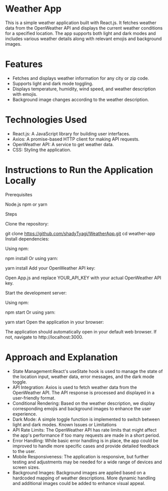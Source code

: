# Weather App

This is a simple weather application built with React.js. It fetches weather data from the OpenWeather API and displays the current weather conditions for a specified location. The app supports both light and dark modes and includes various weather details along with relevant emojis and background images.

# Features

- Fetches and displays weather information for any city or zip code.
- Supports light and dark mode toggling.
- Displays temperature, humidity, wind speed, and weather description with emojis.
- Background image changes according to the weather description.

# Technologies Used

- React.js: A JavaScript library for building user interfaces.
- Axios: A promise-based HTTP client for making API requests.
- OpenWeather API: A service to get weather data.
- CSS: Styling the application.

# Instructions to Run the Application Locally

Prerequisites

Node.js
npm or yarn

Steps

Clone the repository:

git clone https://github.com/shadyTyagi/WeatherApp.git
cd weather-app
Install dependencies:

Using npm:

npm install
Or using yarn:

yarn install
Add your OpenWeather API key:

Open App.js and replace YOUR_API_KEY with your actual OpenWeather API key.

Start the development server:

Using npm:

npm start
Or using yarn:

yarn start
Open the application in your browser:

The application should automatically open in your default web browser. If not, navigate to http://localhost:3000.

# Approach and Explanation

- State Management:React's useState hook is used to manage the state of the location input, weather data, error messages, and the dark mode toggle.
- API Integration: Axios is used to fetch weather data from the OpenWeather API. The API response is processed and displayed in a user-friendly format.
- Conditional Rendering: Based on the weather description, we display corresponding emojis and background images to enhance the user experience.
- Dark Mode: A simple toggle function is implemented to switch between light and dark modes.
  Known Issues or Limitations
- API Rate Limits: The OpenWeather API has rate limits that might affect the app's performance if too many requests are made in a short period.
- Error Handling: While basic error handling is in place, the app could be improved to handle more specific cases and provide detailed feedback to the user.
- Mobile Responsiveness: The application is responsive, but further testing and adjustments may be needed for a wide range of devices and screen sizes.
- Background Images: Background images are applied based on a hardcoded mapping of weather descriptions. More dynamic handling and additional images could be added to enhance visual appeal.
